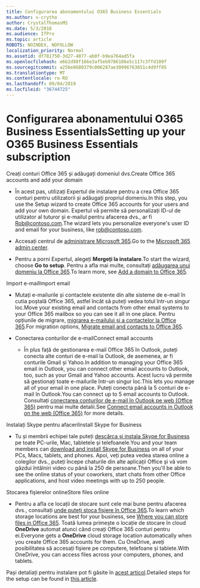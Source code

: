 ```yaml
---
title: Configurarea abonamentului O365 Business Essentials
ms.author: v-crytho
author: CrystalThomasMS
ms.date: 5/3/2018
ms.audience: ITPro
ms.topic: article
ROBOTS: NOINDEX, NOFOLLOW
localization_priority: Normal
ms.assetid: df781750-3d27-4077-ab0f-b9ea764ad5fa
ms.openlocfilehash: e6b2d98f166e3af5eb9786106e5c117c3ffd109f
ms.sourcegitcommit: a256e8680379c006287ae30996763051c4d9ff85
ms.translationtype: MT
ms.contentlocale: ro-RO
ms.lasthandoff: 09/04/2019
ms.locfileid: "36744725"
---
```

# <a name="setting-up-your-o365-business-essentials-subscription"></a><span data-ttu-id="042b8-102">Configurarea abonamentului O365 Business Essentials</span><span class="sxs-lookup"><span data-stu-id="042b8-102">Setting up your O365 Business Essentials subscription</span></span>

<span data-ttu-id="042b8-103">Creați conturi Office 365 și adăugați domeniul dvs.</span><span class="sxs-lookup"><span data-stu-id="042b8-103">Create Office 365 accounts and add your domain</span></span>
  
- <span data-ttu-id="042b8-104">În acest pas, utilizați Expertul de instalare pentru a crea Office 365 conturi pentru utilizatorii și adăugați propriul domeniu.</span><span class="sxs-lookup"><span data-stu-id="042b8-104">In this step, you use the Setup wizard to create Office 365 accounts for your users and add your own domain.</span></span> <span data-ttu-id="042b8-105">Expertul vă permite să personalizați ID-ul de utilizator al tuturor și e-mailul pentru afacerea dvs., ar fi [Rob@contoso.com](mailto:rob@contoso.com).</span><span class="sxs-lookup"><span data-stu-id="042b8-105">The wizard lets you personalize everyone's user ID and email for your business, like [rob@contoso.com](mailto:rob@contoso.com).</span></span>
    
- <span data-ttu-id="042b8-106">Accesați centrul de [administrare Microsoft 365](https://login.partner.microsoftonline.cn/).</span><span class="sxs-lookup"><span data-stu-id="042b8-106">Go to the [Microsoft 365 admin center](https://login.partner.microsoftonline.cn/).</span></span>
    
- <span data-ttu-id="042b8-107">Pentru a porni Expertul, alegeți **Mergeți la instalare**.</span><span class="sxs-lookup"><span data-stu-id="042b8-107">To start the wizard, choose **Go to setup**.</span></span> <span data-ttu-id="042b8-108">Pentru a afla mai multe, consultați [adăugarea unui domeniu la Office 365](https://docs.microsoft.com/office365/admin/setup/add-domain).</span><span class="sxs-lookup"><span data-stu-id="042b8-108">To learn more, see [Add a domain to Office 365](https://docs.microsoft.com/office365/admin/setup/add-domain).</span></span>
    
<span data-ttu-id="042b8-109">Import e-mail</span><span class="sxs-lookup"><span data-stu-id="042b8-109">Import email</span></span>
  
- <span data-ttu-id="042b8-110">Mutați e-mailurile și contactele existente din alte sisteme de e-mail în cutia poștală Office 365, astfel încât să puteți vedea totul într-un singur loc.</span><span class="sxs-lookup"><span data-stu-id="042b8-110">Move your existing email and contacts from other email systems to your Office 365 mailbox so you can see it all in one place.</span></span> <span data-ttu-id="042b8-111">Pentru opțiunile de migrare, [migrarea e-mailului și a contactelor la Office 365](https://docs.microsoft.com/office365/admin/setup/migrate-email-and-contacts-admin).</span><span class="sxs-lookup"><span data-stu-id="042b8-111">For migration options, [Migrate email and contacts to Office 365](https://docs.microsoft.com/office365/admin/setup/migrate-email-and-contacts-admin).</span></span>
    
- <span data-ttu-id="042b8-112">Conectarea conturilor de e-mail</span><span class="sxs-lookup"><span data-stu-id="042b8-112">Connect email accounts</span></span>
    
  - <span data-ttu-id="042b8-113">În plus față de gestionarea e-mail Office 365 în Outlook, puteți conecta alte conturi de e-mail la Outlook, de asemenea, ar fi conturile Gmail și Yahoo.</span><span class="sxs-lookup"><span data-stu-id="042b8-113">In addition to managing your Office 365 email in Outlook, you can connect other email accounts to Outlook, too, such as your Gmail and Yahoo accounts.</span></span> <span data-ttu-id="042b8-114">Acest lucru vă permite să gestionați toate e-mailurile într-un singur loc.</span><span class="sxs-lookup"><span data-stu-id="042b8-114">This lets you manage all of your email in one place.</span></span> <span data-ttu-id="042b8-115">Puteți conecta până la 5 conturi de e-mail în Outlook.</span><span class="sxs-lookup"><span data-stu-id="042b8-115">You can connect up to 5 email accounts to Outlook.</span></span> <span data-ttu-id="042b8-116">Consultați [conectarea conturilor de e-mail în Outlook pe web (Office 365)](https://support.office.com/Article/Connect-email-accounts-in-Outlook-on-the-web-Office-365-d7012ff0-924f-4f78-8aca-c3912d886c4d) pentru mai multe detalii.</span><span class="sxs-lookup"><span data-stu-id="042b8-116">See [Connect email accounts in Outlook on the web (Office 365)](https://support.office.com/Article/Connect-email-accounts-in-Outlook-on-the-web-Office-365-d7012ff0-924f-4f78-8aca-c3912d886c4d) for more details.</span></span> 
    
<span data-ttu-id="042b8-117">Instalați Skype pentru afaceri</span><span class="sxs-lookup"><span data-stu-id="042b8-117">Install Skype for Business</span></span>
  
- <span data-ttu-id="042b8-118">Tu și membrii echipei tale puteți [descărca și instala Skype for Business](https://support.office.com/Article/download-and-install-Skype-for-Business-8a0d4da8-9d58-44f9-9759-5c8f340cb3fb) pe toate PC-urile, Mac, tabletele și telefoanele.</span><span class="sxs-lookup"><span data-stu-id="042b8-118">You and your team members can [download and install Skype for Business](https://support.office.com/Article/download-and-install-Skype-for-Business-8a0d4da8-9d58-44f9-9759-5c8f340cb3fb) on all of your PCs, Macs, tablets, and phones.</span></span> <span data-ttu-id="042b8-119">Apoi, veți putea vedea starea online a colegilor dvs., puteți începe chaturile din alte aplicații Office și vă vom găzdui întâlniri video cu până la 250 de persoane.</span><span class="sxs-lookup"><span data-stu-id="042b8-119">Then you'll be able to see the online status of your coworkers, start chats from other Office applications, and host video meetings with up to 250 people.</span></span> 
    
<span data-ttu-id="042b8-120">Stocarea fișierelor online</span><span class="sxs-lookup"><span data-stu-id="042b8-120">Store files online</span></span>
  
- <span data-ttu-id="042b8-121">Pentru a afla ce locații de stocare sunt cele mai bune pentru afacerea dvs., consultați [unde puteți stoca fișiere în Office 365](https://support.office.com/article/c7c20284-bc94-47f4-9728-d28e9daf0790.aspx).</span><span class="sxs-lookup"><span data-stu-id="042b8-121">To learn which storage locations are best for your business, see [Where you can store files in Office 365](https://support.office.com/article/c7c20284-bc94-47f4-9728-d28e9daf0790.aspx).</span></span> <span data-ttu-id="042b8-122">Toată lumea primește o locație de stocare în cloud **OneDrive** automat atunci când creați Office 365 conturi pentru ei.</span><span class="sxs-lookup"><span data-stu-id="042b8-122">Everyone gets a **OneDrive** cloud storage location automatically when you create Office 365 accounts for them.</span></span> <span data-ttu-id="042b8-123">Cu OneDrive, aveți posibilitatea să accesați fișiere pe computere, telefoane și tablete.</span><span class="sxs-lookup"><span data-stu-id="042b8-123">With OneDrive, you can access files across your computers, phones, and tablets.</span></span> 
    
<span data-ttu-id="042b8-124">Pași detaliați pentru instalare pot fi găsite în [acest articol](https://docs.microsoft.com/office365/admin/setup/setup).</span><span class="sxs-lookup"><span data-stu-id="042b8-124">Detailed steps for the setup can be found in [this article](https://docs.microsoft.com/office365/admin/setup/setup).</span></span>
  

